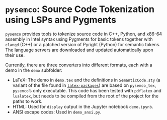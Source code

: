 # `pysemco`: Source Code Tokenization using LSPs and Pygments

`pysemco` provides tools to tokenize source code in C++, Python, and x86-64 assembly in Intel syntax using Pygments for basic tokens together with `clangd` (C++) or a patched version of Pyright (Python) for semantic tokens.
The language servers are downloaded and updated automatically upon their use.

Currently, there are three converters into different formats, each with a demo in the `demo` subfolder:
- LaTeX: The demo in `demo.tex` and the definitions in `SemanticCode.sty` (a variant of the file found in [`latex-packages`](https://github.com/KurtBoehm/latex-packages)) are based on `pysemco_tex`, `pysemco`’s only executable.
  This code has been tested with `pdflatex` and `lualatex`, but needs to be compiled from the root of the project for the paths to work.
- HTML: Used for `display` output in the Jupyter notebook `demo.ipynb`.
- ANSI escape codes: Used in `demo_ansi.py`.
